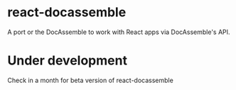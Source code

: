 # react-docassemble

A port or the DocAssemble to work with React apps via DocAssemble's API.

# Under development

Check in a month for beta version of react-docassemble
